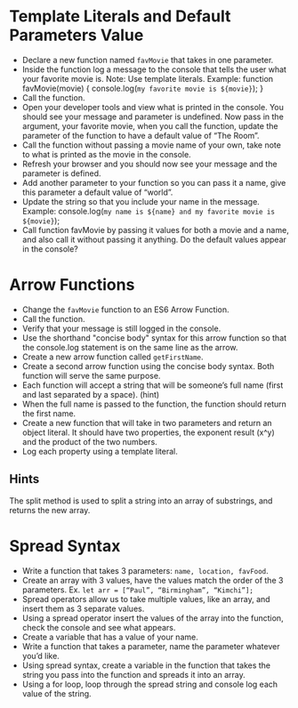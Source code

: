 # Template Literals and Default Parameters Value
* Declare a new function named ```favMovie``` that takes in one parameter.
* Inside the function log a message to the console that tells the user what your favorite movie is. Note: Use template literals. Example:
    function favMovie(movie) {
         console.log(`my favorite movie is ${movie}`);
    }
* Call the function.
* Open your developer tools and view what is printed in the console. You should see your message and parameter is undefined.
Now pass in the argument, your favorite movie, when you call the function, update the parameter of the function to have a default value of “The Room”.
* Call the function without passing a movie name of your own, take note to what is printed as the movie in the console.
* Refresh your browser and you should now see your message and the parameter is defined.
* Add another parameter to your function so you can pass it a name, give this parameter a default value of “world”.
* Update the string so that you include your name in the message. Example:
    console.log(`my name is ${name} and my favorite movie is ${movie}`);
* Call function favMovie by passing it values for both a movie and a name, and also call it without passing it anything. Do the default values appear in the console?   
# Arrow Functions
* Change the ```favMovie``` function to an ES6 Arrow Function.
* Call the function.
* Verify that your message is still logged in the console.
* Use the shorthand "concise body" syntax for this arrow function so that the console.log statement is on the same line as the arrow.
* Create a new arrow function called ```getFirstName```.
* Create a second arrow function using the concise body syntax. Both function will serve the same purpose.
* Each function will accept a string that will be someone’s full name (first and last separated by a space). (hint)
* When the full name is passed to the function, the function should return the first name.
* Create a new function that will take in two parameters and return an object literal. It should have two properties, the exponent result (x^y) and the product of the two numbers.
* Log each property using a template literal.

## Hints
The split method is used to split a string into an array of substrings, and returns the new array.
# Spread Syntax
* Write a function that takes 3 parameters: ```name, location, favFood```.
* Create an array with 3 values, have the values match the order of the 3 parameters. Ex. ```let arr = [“Paul”, “Birmingham”, “Kimchi”];```
* Spread operators allow us to take multiple values, like an array, and insert them as 3 separate values.
* Using a spread operator insert the values of the array into the function, check the console and see what appears.
* Create a variable that has a value of your name.
* Write a function that takes a parameter, name the parameter whatever you’d like.
* Using spread syntax, create a variable in the function that takes the string you pass into the function and spreads it into an array.
* Using a for loop, loop through the spread string and console log each value of the string.
